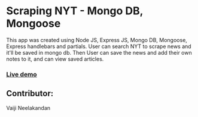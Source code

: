 # Scraping NYT - Mongo DB, Mongoose

This app was created using Node JS, Express JS, Mongo DB, Mongoose, Express handlebars and partials. User can search NYT to scrape news and it'll be saved in mongo db. Then User can save the news and add their own notes to it, and can view saved articles.

### [Live demo]()

## Contributor:
Vaiji Neelakandan